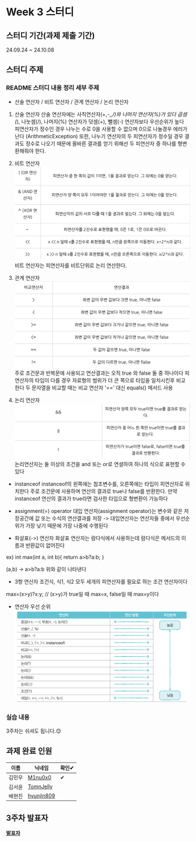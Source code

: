 # Week 3 스터디
## 스터디 기간(과제 제출 기간)
24.09.24 ~ 24.10.08

## 스터디 주제
### README 스터디 내용 정리 세부 주제
- 산술 연산자 / 비트 연산자 / 관계 연산자 / 논리 연산자
1. 산술 연산자
  산술 연산자에는 사칙연산자(+,-,*,/)와 나머지 연산자(%)가 있다
  곱셈(*), 나눗셈(/), 나머지(%) 연산자가 덧셈(+), 뺄셈(-) 연산자보다 우선순위가 높다
  피연산자가 정수인 경우 나누는 수로 0을 사용할 수 없으며 0으로 나눌경우 에러가 난다 (ArithmeticException)
  또한, 나누기 연산자의 두 피연산자가 정수일 경우 결과도 정수로 나오기 때문에 올바른 결과를 얻기 위해선 두 피연산자 중 하나를 형변환해줘야 한다.
2. 비트 연산자
   ![비트연산자](assets/비트연산자.png)
   비트 연산자는 피연산자를 비트단위로 논리 연산한다.
3. 관계 연산자
   ![관계연산자](assets/관계연산자.png)
   주로 조건문과 반복문에 사용되고 연산결과는 오직 true 와 false 둘 중 하나이다
   피연산자의 타입이 다를 경우 자료형의 범위가 더 큰 쪽으로 타입을 일치시킨후 비교한다
   두 문자열을 비교할 때는 비교 연산자 '==' 대신 equals() 메서드 사용

4. 논리 연산자
   ![논리연산자](assets/논리연산자.png)
   논리연산자는 둘 이상의 조건을 and 또는 or로 연셜하여 하나의 식으로 표현할 수 있다
   
- instanceof
instanceof의 왼쪽애는 참조변수를, 오른쪽에는 타입이 피연산자로 위치한다
주로 조건문에 사용하며 연산의 결과로 true나 false를 반환한다.
만약 instanceof 연산의 결과가 true라면 검사한 타입으로 형변환이 가능하다

- assignment(=) operator
대입 연산자(assignment operator)는 변수와 같은 저장공간에 값 또는 수식의 연산결과를 저장
-> 대입연산자는 연산자들 중에서 우선순위가 가장 낮기 때문에 가장 나중에 수행된다

- 화살표(->) 연산자
화살표 연산자는 람다식에서 사용하는데 람다식은 메서드의 이름과 반환값이 없어진다

ex)
int max(int a, int b){
  return a>b?a:b;
}

(a,b) -> a>b?a:b
위와 같이 나타낸다

- 3항 연산자
조건식, 식1, 식2 모두 세개의 피연산자를 필요로 하는 조건 연산자이다

max=(x>y)?x:y; // (x>y)가 true일 때 max=x, false일 때 max=y이다

- 연산자 우선 순위
![연산자우선순위](assets/연산자우선순위.png)
### 실습 내용
3주차는 쉬셔도 됩니다.😊

## 과제 완료 인원
|이름|닉네임|확인✔|
|---|------|----|
|김민우|[M1nu0x0](https://github.com/M1nu0x0)|✔|
|김서윤|[TomnJelly](https://github.com/TomnJelly)||
|배현진|[hyunjin809](https://github.com/hyunjin809)||

## 3주차 발표자
**[발표자](https://github.com/발표자)**
